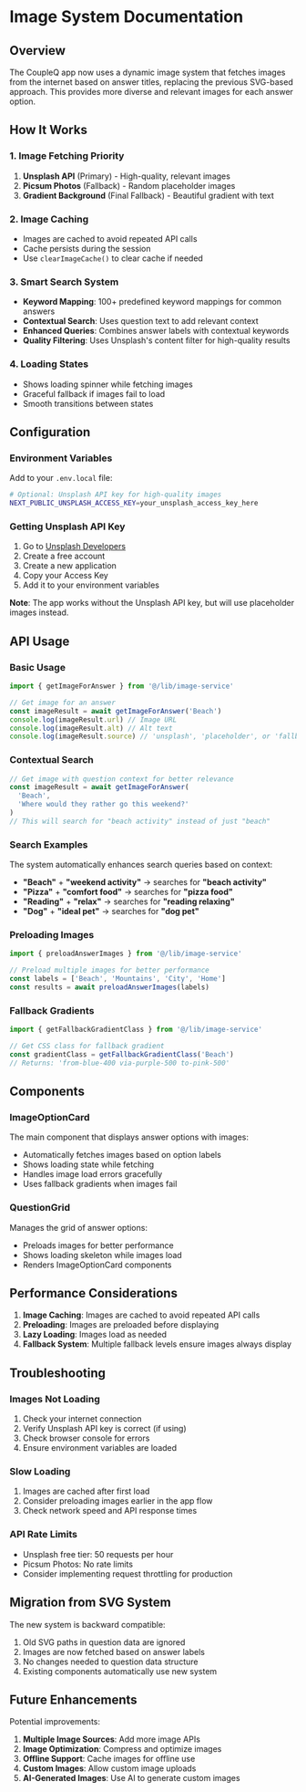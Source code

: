 # Image System Documentation

## Overview

The CoupleQ app now uses a dynamic image system that fetches images from the internet based on answer titles, replacing the previous SVG-based approach. This provides more diverse and relevant images for each answer option.

## How It Works

### 1. Image Fetching Priority

1. **Unsplash API** (Primary) - High-quality, relevant images
2. **Picsum Photos** (Fallback) - Random placeholder images
3. **Gradient Background** (Final Fallback) - Beautiful gradient with text

### 2. Image Caching

- Images are cached to avoid repeated API calls
- Cache persists during the session
- Use `clearImageCache()` to clear cache if needed

### 3. Smart Search System

- **Keyword Mapping**: 100+ predefined keyword mappings for common answers
- **Contextual Search**: Uses question text to add relevant context
- **Enhanced Queries**: Combines answer labels with contextual keywords
- **Quality Filtering**: Uses Unsplash's content filter for high-quality results

### 4. Loading States

- Shows loading spinner while fetching images
- Graceful fallback if images fail to load
- Smooth transitions between states

## Configuration

### Environment Variables

Add to your `.env.local` file:

```bash
# Optional: Unsplash API key for high-quality images
NEXT_PUBLIC_UNSPLASH_ACCESS_KEY=your_unsplash_access_key_here
```

### Getting Unsplash API Key

1. Go to [Unsplash Developers](https://unsplash.com/developers)
2. Create a free account
3. Create a new application
4. Copy your Access Key
5. Add it to your environment variables

**Note**: The app works without the Unsplash API key, but will use placeholder images instead.

## API Usage

### Basic Usage

```typescript
import { getImageForAnswer } from '@/lib/image-service'

// Get image for an answer
const imageResult = await getImageForAnswer('Beach')
console.log(imageResult.url) // Image URL
console.log(imageResult.alt) // Alt text
console.log(imageResult.source) // 'unsplash', 'placeholder', or 'fallback'
```

### Contextual Search

```typescript
// Get image with question context for better relevance
const imageResult = await getImageForAnswer(
  'Beach',
  'Where would they rather go this weekend?'
)
// This will search for "beach activity" instead of just "beach"
```

### Search Examples

The system automatically enhances search queries based on context:

- **"Beach"** + **"weekend activity"** → searches for **"beach activity"**
- **"Pizza"** + **"comfort food"** → searches for **"pizza food"**
- **"Reading"** + **"relax"** → searches for **"reading relaxing"**
- **"Dog"** + **"ideal pet"** → searches for **"dog pet"**

### Preloading Images

```typescript
import { preloadAnswerImages } from '@/lib/image-service'

// Preload multiple images for better performance
const labels = ['Beach', 'Mountains', 'City', 'Home']
const results = await preloadAnswerImages(labels)
```

### Fallback Gradients

```typescript
import { getFallbackGradientClass } from '@/lib/image-service'

// Get CSS class for fallback gradient
const gradientClass = getFallbackGradientClass('Beach')
// Returns: 'from-blue-400 via-purple-500 to-pink-500'
```

## Components

### ImageOptionCard

The main component that displays answer options with images:

- Automatically fetches images based on option labels
- Shows loading state while fetching
- Handles image load errors gracefully
- Uses fallback gradients when images fail

### QuestionGrid

Manages the grid of answer options:

- Preloads images for better performance
- Shows loading skeleton while images load
- Renders ImageOptionCard components

## Performance Considerations

1. **Image Caching**: Images are cached to avoid repeated API calls
2. **Preloading**: Images are preloaded before displaying
3. **Lazy Loading**: Images load as needed
4. **Fallback System**: Multiple fallback levels ensure images always display

## Troubleshooting

### Images Not Loading

1. Check your internet connection
2. Verify Unsplash API key is correct (if using)
3. Check browser console for errors
4. Ensure environment variables are loaded

### Slow Loading

1. Images are cached after first load
2. Consider preloading images earlier in the app flow
3. Check network speed and API response times

### API Rate Limits

- Unsplash free tier: 50 requests per hour
- Picsum Photos: No rate limits
- Consider implementing request throttling for production

## Migration from SVG System

The new system is backward compatible:

1. Old SVG paths in question data are ignored
2. Images are now fetched based on answer labels
3. No changes needed to question data structure
4. Existing components automatically use new system

## Future Enhancements

Potential improvements:

1. **Multiple Image Sources**: Add more image APIs
2. **Image Optimization**: Compress and optimize images
3. **Offline Support**: Cache images for offline use
4. **Custom Images**: Allow custom image uploads
5. **AI-Generated Images**: Use AI to generate custom images
